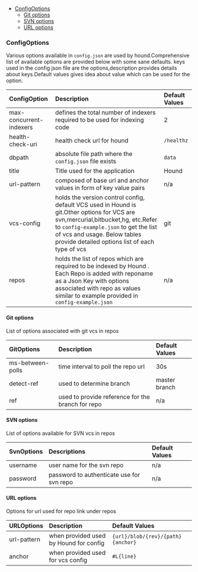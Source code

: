 - [ConfigOptions](#configoptions)
  * [Git options](#git-options)
  * [SVN options](#svn-options)
  * [URL options](#url-options)



### ConfigOptions
Various options available in `config.json` are used by hound.Comprehensive list of available options are provided below with some sane defaults.
keys used in the config json file are the options,description provides details about keys.Default values gives idea about value which can be used for the option.


ConfigOption | Description | Default Values
:------ | :----- | :-----
max-concurrent-indexers | defines the total number of indexers required to be used for indexing code | 2
health-check-uri |  health check url for hound | `/healthz`
dbpath | absolute file path where the `config.json` file exists| `data`
title | Title used for the application | Hound
url-pattern | composed of base url and anchor values in form of key value pairs | n/a
vcs-config | holds the version control config, default VCS used in Hound is git.Other options for VCS are svn,mercurial,bitbucket,hg, etc.Refer to `config-example.json` to get the list of vcs and usage. Below tables provide detailed options list of each type of vcs | git
repos | holds the list of repos which are required to be indexed by Hound . Each Repo is added with reponame as a Json Key with options associated with repo as values similar to example provided in `config-example.json` | n/a

#### Git options
List of options associated with git vcs in repos

GitOptions  | Description | Default Values
:------ | :----- | :-----
ms-between-polls | time interval to poll the repo url | 30s
detect-ref    | used to determine branch |  master branch 
ref | used to provide reference for the branch for repo| n/a

#### SVN options

List of options available for SVN vcs in repos

SvnOptions  | Descriptions| Default Values
:------ | :-----| :-----
username  | user name for the svn repo | n/a
password | password to authenticate use for svn repo | n/a


#### URL options 
Options for url used for repo link under repos

URLOptions | Description | Default Values
:------ | :--- | :-----
url-pattern | when provided used by Hound for config|`{url}/blob/{rev}/{path}{anchor}`
anchor | when provided used for vcs config| `#L{line}`

